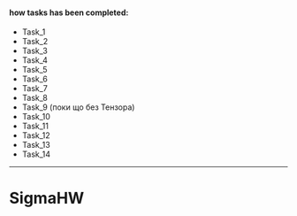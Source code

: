 #### how tasks has been completed:
* Task_1
* Task_2
* Task_3
* Task_4
* Task_5
* Task_6
* Task_7
* Task_8
* Task_9 (поки що без Тензора)
* Task_10
* Task_11
* Task_12
* Task_13
* Task_14

***

# SigmaHW
